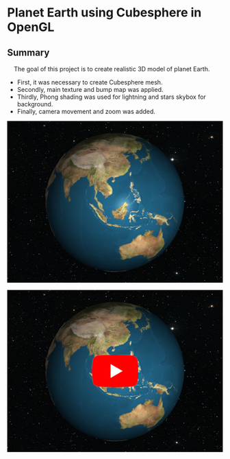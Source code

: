 # Planet Earth using Cubesphere in OpenGL

## Summary
&nbsp;&nbsp;&nbsp;&nbsp;The goal of this project is to create realistic 3D model of planet Earth. 
  * First, it was necessary to create Cubesphere mesh.
  * Secondly, main texture and bump map was applied.
  * Thirdly, Phong shading was used for lightning and stars skybox for background.
  * Finally, camera movement and zoom was added.

![Earth](images/earth.png)

![Earth Youtube](images/earth_youtube.png)
